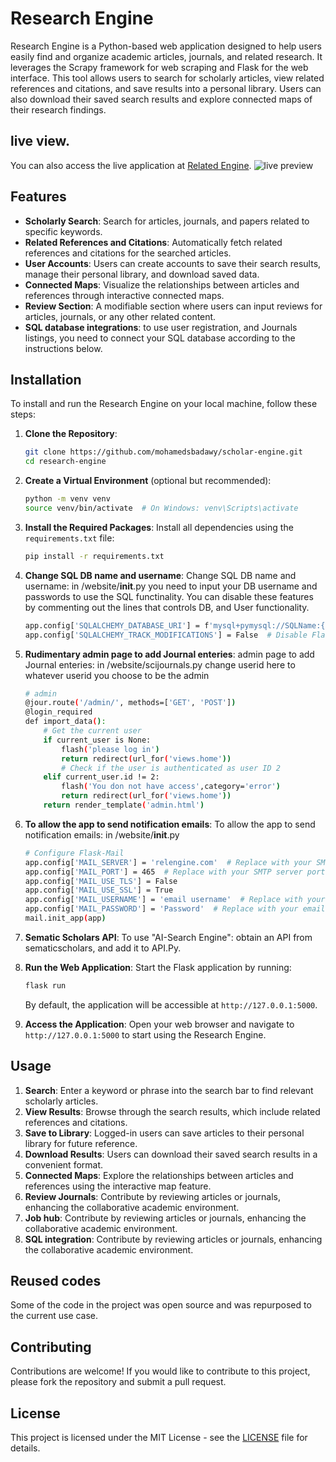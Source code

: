 # Research Engine

Research Engine is a Python-based web application designed to help users easily find and organize academic articles, journals, and related research. It leverages the Scrapy framework for web scraping and Flask for the web interface. This tool allows users to search for scholarly articles, view related references and citations, and save results into a personal library. Users can also download their saved search results and explore connected maps of their research findings.

## live view.

You can also access the live application at [Related Engine](https://relengine.com).
![live preview](https://search.relengine.com/testimage/liveimage.png)

## Features

- **Scholarly Search**: Search for articles, journals, and papers related to specific keywords.
- **Related References and Citations**: Automatically fetch related references and citations for the searched articles.
- **User Accounts**: Users can create accounts to save their search results, manage their personal library, and download saved data.
- **Connected Maps**: Visualize the relationships between articles and references through interactive connected maps.
- **Review Section**: A modifiable section where users can input reviews for articles, journals, or any other related content.
- **SQL database integrations**: to use user registration, and Journals listings, you need to connect your SQL database according to the instructions below.


## Installation

To install and run the Research Engine on your local machine, follow these steps:

1. **Clone the Repository**:
    ```bash
    git clone https://github.com/mohamedsbadawy/scholar-engine.git
    cd research-engine
    ```

2. **Create a Virtual Environment** (optional but recommended):
    ```bash
    python -m venv venv
    source venv/bin/activate  # On Windows: venv\Scripts\activate
    ```

3. **Install the Required Packages**:
    Install all dependencies using the `requirements.txt` file:
    ```bash
    pip install -r requirements.txt
    ```

4. **Change SQL DB name and username**:
    Change SQL DB name and username:
    in /website/__init__.py
    you need to input your DB username and passwords to use the SQL functinality. 
    You can disable these features by commenting out the lines that controls DB, and User functionality.
    ```bash
    app.config['SQLALCHEMY_DATABASE_URI'] = f'mysql+pymysql://SQLName:{encoded_password}@localhost:3306/SQLUserName'
    app.config['SQLALCHEMY_TRACK_MODIFICATIONS'] = False  # Disable Flask-SQLAlchemy modification tracking
    
    ```
5. **Rudimentary admin page to add Journal enteries**:
    admin page to add Journal enteries:
    in /website/scijournals.py
    change userid here to whatever userid you choose to be the admin
    ```bash
    # admin
    @jour.route('/admin/', methods=['GET', 'POST'])
    @login_required
    def import_data():
        # Get the current user
        if current_user is None:
            flash('please log in')
            return redirect(url_for('views.home'))
            # Check if the user is authenticated as user ID 2
        elif current_user.id != 2:
            flash('You don not have access',category='error')
            return redirect(url_for('views.home'))
        return render_template('admin.html')
    ```
    
6. **To allow the app to send notification emails**:
    To allow the app to send notification emails:
     in /website/__init__.py
    ```bash
    # Configure Flask-Mail
    app.config['MAIL_SERVER'] = 'relengine.com'  # Replace with your SMTP server address
    app.config['MAIL_PORT'] = 465  # Replace with your SMTP server port
    app.config['MAIL_USE_TLS'] = False
    app.config['MAIL_USE_SSL'] = True
    app.config['MAIL_USERNAME'] = 'email username'  # Replace with your email address
    app.config['MAIL_PASSWORD'] = 'Password'  # Replace with your email password
    mail.init_app(app)
    ```

7. **Sematic Scholars API**:
    To use "AI-Search Engine": obtain an API from sematicscholars, and add it to API.Py.
8. **Run the Web Application**:
    Start the Flask application by running:
    ```bash
    flask run
    ```
    By default, the application will be accessible at `http://127.0.0.1:5000`.

9. **Access the Application**:
    Open your web browser and navigate to `http://127.0.0.1:5000` to start using the Research Engine.

## Usage

1. **Search**: Enter a keyword or phrase into the search bar to find relevant scholarly articles.
2. **View Results**: Browse through the search results, which include related references and citations.
3. **Save to Library**: Logged-in users can save articles to their personal library for future reference.
4. **Download Results**: Users can download their saved search results in a convenient format.
5. **Connected Maps**: Explore the relationships between articles and references using the interactive map feature.
6. **Review Journals**: Contribute by reviewing articles or journals, enhancing the collaborative academic environment.
7. **Job hub**: Contribute by reviewing articles or journals, enhancing the collaborative academic environment.
7. **SQL integration**: Contribute by reviewing articles or journals, enhancing the collaborative academic environment.
## Reused codes
Some of the code in the project was open source and was repurposed to the current use case. 

## Contributing

Contributions are welcome! If you would like to contribute to this project, please fork the repository and submit a pull request.

## License

This project is licensed under the MIT License - see the [LICENSE](https://en.wikipedia.org/wiki/MIT_License) file for details.


